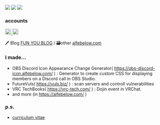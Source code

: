 ![](https://github-profile-summary-cards.vercel.app/api/cards/profile-details?username=alfe&theme=default)
![](https://github-profile-summary-cards.vercel.app/api/cards/stats?username=alfe&theme=default)
![](https://github-profile-summary-cards.vercel.app/api/cards/most-commit-language?username=alfe&theme=default)


### accounts
<p align="left"> 
  <a href="http://twitter.com/alfe_below">
    <img height="20" src="https://img.shields.io/twitter/follow/alfe_below?label=Twitter&logo=twitter&style=flat" />
  </a>
  <a href="http://qiita.com/alfe_below">
    <img height="20" src="https://qiita-badge.apiapi.app/s/alfe_below/contributions.svg" />
  </a>
</p>

🖊 Blog [FUN YOU BLOG](http://blog.alfebelow.com/) / 🗃other [alfebelow.com](https://alfebelow.com/)

### I made...
- OBS Discord Icon Appearance Change Generator( https://obs-discord-icon.alfebelow.com/ ) : Generator to create custom CSS for displaying members on a Discord call in OBS Studio.
- FutureVuls( https://vuls.biz/ ) : scan servers and controll vulnerabilities
- VRC TechBooks( https://vrc-tech.com/ ) : Dojin event in VRChat.
- and more (in https://alfebelow.com/ )

### p.s.

- [curriculum vitae](https://github.com/alfe/Curriculum-Vitae)

